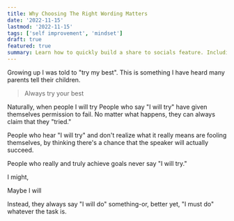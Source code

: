 ```yaml
---
title: Why Choosing The Right Wording Matters
date: '2022-11-15'
lastmod: '2022-11-15'
tags: ['self improvement', 'mindset']
draft: true
featured: true
summary: Learn how to quickly build a share to socials feature. Including LinkedIn, Twitter, Reddit, HackerNews and Facebook on web and native share on mobile.
---
```


Growing up I was told to "try my best". This is something I have heard many
parents tell their children.

> Always try your best

Naturally, when people 
I will try 
People who say "I will try" have given themselves permission to fail.  No matter what happens, they can always claim that they "tried."


People who hear "I will try" and don't realize what it really means are fooling themselves, by thinking there's a chance that the speaker will actually succeed.

People who really and truly achieve goals never say "I will try."

I might,

Maybe I will

Instead, they always say "I will do" something-or, better yet, "I must do" whatever the task is.
